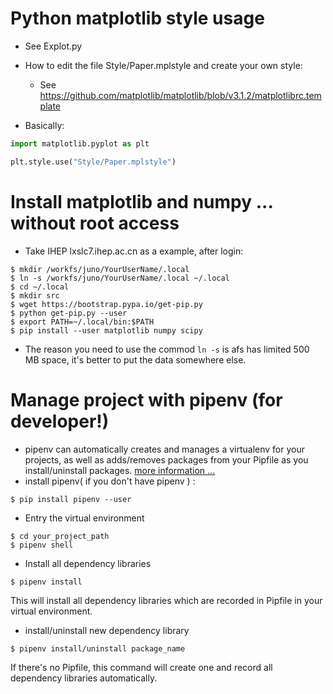 # Python matplotlib style usage

* See Explot.py

* How to edit the file Style/Paper.mplstyle and create your own style:
    * See https://github.com/matplotlib/matplotlib/blob/v3.1.2/matplotlibrc.template

* Basically: 
```python
import matplotlib.pyplot as plt

plt.style.use("Style/Paper.mplstyle")

```

# Install matplotlib and numpy ... without root access
* Take IHEP lxslc7.ihep.ac.cn as a example, after login:
```shell
$ mkdir /workfs/juno/YourUserName/.local
$ ln -s /workfs/juno/YourUserName/.local ~/.local
$ cd ~/.local
$ mkdir src
$ wget https://bootstrap.pypa.io/get-pip.py
$ python get-pip.py --user
$ export PATH=~/.local/bin:$PATH
$ pip install --user matplotlib numpy scipy
```
* The reason you need to use the commod  ```ln -s``` is afs has limited 500 MB space, it's better to put the data somewhere else.

# Manage project with pipenv (for developer!)
* pipenv can automatically creates and manages a virtualenv for your projects, as well as adds/removes packages from your Pipfile as you install/uninstall packages. [more information ...](https://pypi.org/project/pipenv/)
* install pipenv( if you don't have pipenv ) :
```shell
$ pip install pipenv --user
```
* Entry the virtual environment
```shell
$ cd your_project_path
$ pipenv shell
```
* Install all dependency libraries
```shell
$ pipenv install
```
This will install all dependency libraries which are recorded in Pipfile in your virtual environment.
* install/uninstall new dependency library
```shell
$ pipenv install/uninstall package_name
``` 
If there's no Pipfile, this command will create one and record all dependency libraries automatically.
